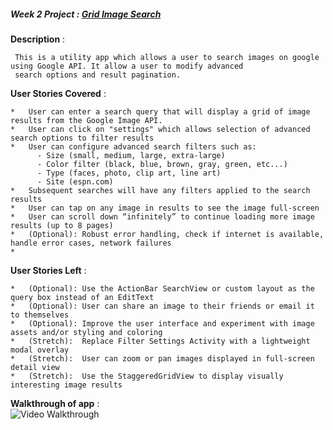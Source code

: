 
##### **Week 2 Project** : [Grid Image Search](https://yahoo.jiveon.com/docs/DOC-3186)



**Description** : <br>
     
     This is a utility app which allows a user to search images on google using Google API. It allow a user to modify advanced
     search options and result pagination.

**User Stories Covered** :
    
    *   User can enter a search query that will display a grid of image results from the Google Image API.
    *   User can click on "settings" which allows selection of advanced search options to filter results
    *   User can configure advanced search filters such as:
          - Size (small, medium, large, extra-large)
          - Color filter (black, blue, brown, gray, green, etc...)
          - Type (faces, photo, clip art, line art)
          - Site (espn.com)
    *   Subsequent searches will have any filters applied to the search results
    *   User can tap on any image in results to see the image full-screen
    *   User can scroll down “infinitely” to continue loading more image results (up to 8 pages)
    *   (Optional): Robust error handling, check if internet is available, handle error cases, network failures
    *  


   
**User Stories Left** :
    
    *   (Optional): Use the ActionBar SearchView or custom layout as the query box instead of an EditText
    *   (Optional): User can share an image to their friends or email it to themselves
    *   (Optional): Improve the user interface and experiment with image assets and/or styling and coloring
    *   (Stretch):  Replace Filter Settings Activity with a lightweight modal overlay
    *   (Stretch):  User can zoom or pan images displayed in full-screen detail view
    *   (Stretch):  Use the StaggeredGridView to display visually interesting image results

**Walkthrough of app** :<br>
 ![Video Walkthrough](GridImageSearch_Proj_02.gif) 
